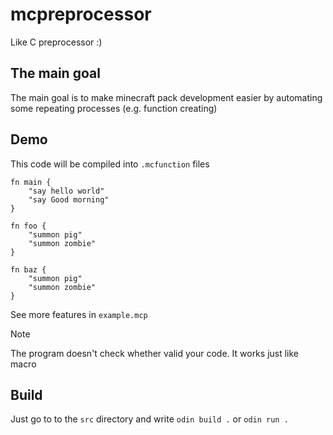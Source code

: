 # mcpreprocessor

Like C preprocessor :)

## The main goal

The main goal is to make minecraft pack development easier by
automating some repeating processes (e.g. function creating)

## Demo

This code will be compiled into `.mcfunction` files

```
fn main {
    "say hello world"
    "say Good morning"
}

fn foo {
    "summon pig"
    "summon zombie"
}

fn baz {
    "summon pig"
    "summon zombie"
}
```

See more features in `example.mcp`

> [!NOTE]
> The program doesn't check whether valid your code.
> It works just like macro

## Build

Just go to to the `src` directory and write `odin build .` or `odin run .`
